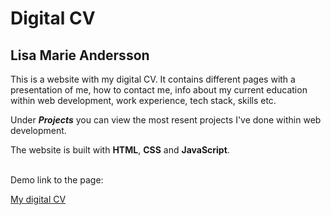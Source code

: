 # Digital CV

## Lisa Marie Andersson

This is a website with my digital CV. It contains different pages with a presentation of me, how to contact me, info about my current education within web development, work experience, tech stack, skills etc.
<br>

Under **_Projects_** you can view the most resent projects I've done within web development.
<br>

The website is built with **HTML**, **CSS** and **JavaScript**.

<br>
Demo link to the page:

[My digital CV](https://lisamarieandersson.github.io/cv/)

